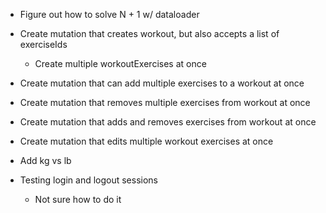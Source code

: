 - Figure out how to solve N + 1 w/ dataloader

- Create mutation that creates workout, but also accepts a list of exerciseIds
  - Create multiple workoutExercises at once

- Create mutation that can add multiple exercises to a workout at once
- Create mutation that removes multiple exercises from workout at once
- Create mutation that adds and removes exercises from workout at once

- Create mutation that edits multiple workout exercises at once

- Add kg vs lb

- Testing login and logout sessions
  - Not sure how to do it
